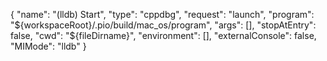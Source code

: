 {
    "name": "(lldb) Start",
    "type": "cppdbg",
    "request": "launch",
    "program": "${workspaceRoot}/.pio/build/mac_os/program",
    "args": [],
    "stopAtEntry": false,
    "cwd": "${fileDirname}",
    "environment": [],
    "externalConsole": false,
    "MIMode": "lldb"
}